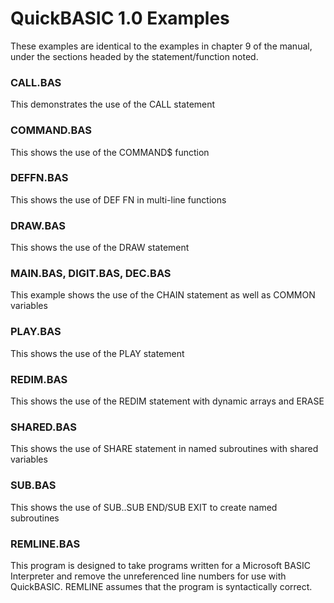 # QuickBASIC 1.0 Examples
These examples are identical to the examples in chapter 9 of the manual, under the sections headed by the statement/function noted.

### CALL.BAS
This demonstrates the use of the CALL statement

### COMMAND.BAS
This shows the use of the COMMAND$ function

### DEFFN.BAS
This shows the use of DEF FN in multi-line functions

### DRAW.BAS
This shows the use of the DRAW statement

### MAIN.BAS, DIGIT.BAS, DEC.BAS
This example shows the use of the CHAIN statement as well as COMMON variables

### PLAY.BAS
This shows the use of the PLAY statement

### REDIM.BAS
This shows the use of the REDIM statement with dynamic arrays and ERASE

### SHARED.BAS
This shows the use of SHARE statement in named subroutines with shared variables

### SUB.BAS
This shows the use of SUB..SUB END/SUB EXIT to create named subroutines

### REMLINE.BAS
This program is designed to take programs written for a Microsoft BASIC Interpreter and remove the unreferenced line numbers for use with QuickBASIC. REMLINE assumes that the program is syntactically correct.
